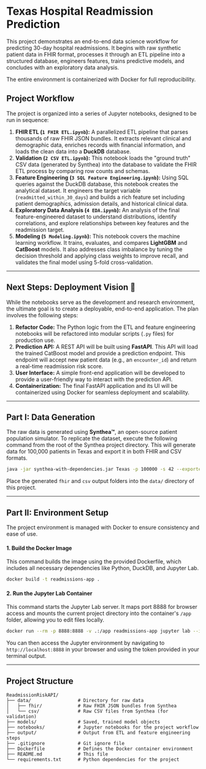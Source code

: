 # Texas Hospital Readmission Prediction

This project demonstrates an end-to-end data science workflow for predicting 30-day hospital readmissions. It begins with raw synthetic patient data in FHIR format, processes it through an ETL pipeline into a structured database, engineers features, trains predictive models, and concludes with an exploratory data analysis.

The entire environment is containerized with Docker for full reproducibility.

## Project Workflow

The project is organized into a series of Jupyter notebooks, designed to be run in sequence:

1.  **FHIR ETL (`1 FHIR ETL.ipynb`):** A parallelized ETL pipeline that parses thousands of raw FHIR JSON bundles. It extracts relevant clinical and demographic data, enriches records with financial information, and loads the clean data into a **DuckDB** database.
2.  **Validation (`2 CSV ETL.ipynb`):** This notebook loads the "ground truth" CSV data (generated by Synthea) into the database to validate the FHIR ETL process by comparing row counts and schemas.
3.  **Feature Engineering (`3 SQL Feature Engineering.ipynb`):** Using SQL queries against the DuckDB database, this notebook creates the analytical dataset. It engineers the target variable (`readmitted_within_30_days`) and builds a rich feature set including patient demographics, admission details, and historical clinical data.
4.  **Exploratory Data Analysis (`4 EDA.ipynb`):** An analysis of the final feature-engineered dataset to understand distributions, identify correlations, and explore relationships between key features and the readmission target.
5.  **Modeling (`5 Modeling.ipynb`):** This notebook covers the machine learning workflow. It trains, evaluates, and compares **LightGBM** and **CatBoost** models. It also addresses class imbalance by tuning the decision threshold and applying class weights to improve recall, and validates the final model using 5-fold cross-validation.

-----

## Next Steps: Deployment Vision 🚀

While the notebooks serve as the development and research environment, the ultimate goal is to create a deployable, end-to-end application. The plan involves the following steps:

1.  **Refactor Code:** The Python logic from the ETL and feature engineering notebooks will be refactored into modular scripts (`.py` files) for production use.
2.  **Prediction API:** A REST API will be built using **FastAPI**. This API will load the trained CatBoost model and provide a prediction endpoint. This endpoint will accept new patient data (e.g., an `encounter_id`) and return a real-time readmission risk score.
3.  **User Interface:** A simple front-end application will be developed to provide a user-friendly way to interact with the prediction API.
4.  **Containerization:** The final FastAPI application and its UI will be containerized using Docker for seamless deployment and scalability.

-----

## Part I: Data Generation

The raw data is generated using **Synthea™**, an open-source patient population simulator. To replicate the dataset, execute the following command from the root of the Synthea project directory. This will generate data for 100,000 patients in Texas and export it in both FHIR and CSV formats.

```bash
java -jar synthea-with-dependencies.jar Texas -p 100000 -s 42 --exporter.fhir.use_us_core_ig true --exporter.csv.export true --exporter.fhir.export true
```

Place the generated `fhir` and `csv` output folders into the `data/` directory of this project.

-----

## Part II: Environment Setup

The project environment is managed with Docker to ensure consistency and ease of use.

#### 1\. Build the Docker Image

This command builds the image using the provided Dockerfile, which includes all necessary dependencies like Python, DuckDB, and Jupyter Lab.

```bash
docker build -t readmissions-app .
```

#### 2\. Run the Jupyter Lab Container

This command starts the Jupyter Lab server. It maps port 8888 for browser access and mounts the current project directory into the container's `/app` folder, allowing you to edit files locally.

```bash
docker run --rm -p 8888:8888 -v .:/app readmissions-app jupyter lab --ip=0.0.0.0 --port=8888 --allow-root --no-browser
```

You can then access the Jupyter environment by navigating to `http://localhost:8888` in your browser and using the token provided in your terminal output.

-----

## Project Structure

```
ReadmissionRiskAPI/
├── data/                 # Directory for raw data
│   ├── fhir/             # Raw FHIR JSON bundles from Synthea
│   └── csv/              # Raw CSV files from Synthea (for validation)
├── models/               # Saved, trained model objects
├── notebooks/            # Jupyter notebooks for the project workflow
├── output/               # Output from ETL and feature engineering steps
├── .gitignore            # Git ignore file
├── Dockerfile            # Defines the Docker container environment
├── README.md             # This file
└── requirements.txt      # Python dependencies for the project
```